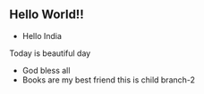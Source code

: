 ## Hello World!!
+ Hello India

Today is beautiful day

+ God bless all
+ Books are my best friend
this is child branch-2
